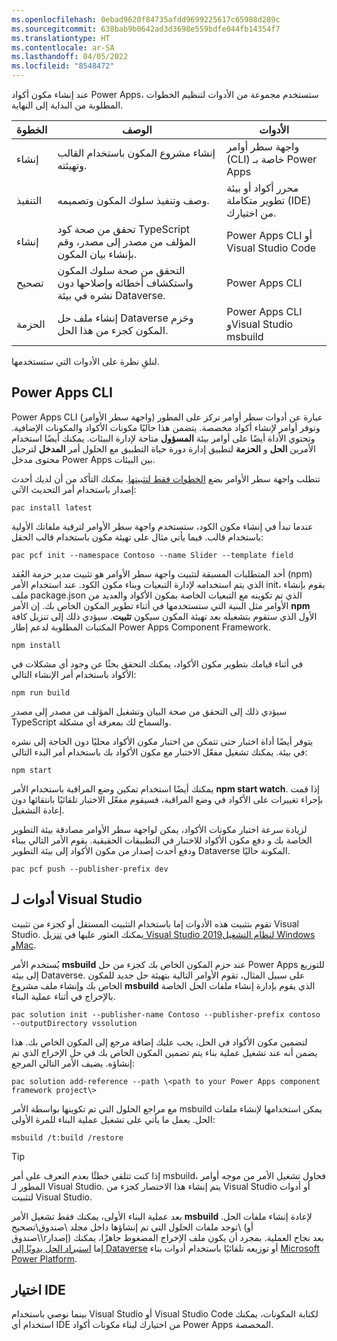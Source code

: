 ```yaml
---
ms.openlocfilehash: 0ebad9620f84735afdd9699225617c65988d289c
ms.sourcegitcommit: 638bab9b0642ad3d3698e559bdfe044fb14354f7
ms.translationtype: HT
ms.contentlocale: ar-SA
ms.lasthandoff: 04/05/2022
ms.locfileid: "8548472"
---
```

عند إنشاء مكون أكواد Power Apps، ستستخدم مجموعة من الأدوات لتنظيم الخطوات المطلوبة من البداية إلى النهاية.

|     الخطوة         |     الوصف                                                                                          |     الأدوات                                                                        |
|------------------|----------------------------------------------------------------------------------------------------------|----------------------------------------------------------------------------------|
|     ‏إنشاء       |     إنشاء مشروع المكون باستخدام القالب وتهيئته.                                      |     واجهة سطر أوامر (CLI) خاصة بـ Power Apps                                    |
|     التنفيذ    |     وصف وتنفيذ سلوك المكون وتصميمه.                                        |     محرر أكواد أو بيئة تطوير متكاملة (IDE) من اختيارك.    |
|     إنشاء        |     تحقق من صحة كود TypeScript المؤلف من مصدر إلى مصدر، وقم بإنشاء بيان المكون.                                 |     Power Apps   CLI أو Visual Studio Code                                       |
|     تصحيح        |     التحقق من صحة سلوك المكون واستكشاف أخطائه وإصلاحها دون نشره في بيئة Dataverse.    |     Power Apps   CLI                                                             |
|     الحزمة      |     إنشاء ملف حل Dataverse وحَزم المكون كجزء من هذا الحل.                 |     Power Apps   CLI وVisual Studio msbuild                                   |

لنلقِ نظرة على الأدوات التي ستستخدمها.

## <a name="power-apps-cli"></a>Power Apps CLI

Power Apps CLI (واجهة سطر الأوامر) عبارة عن أدوات سطر أوامر تركز على المطور وتوفر أوامر لإنشاء أكواد مخصصة. يتضمن هذا حاليًا مكونات الأكواد والمكونات الإضافية. وتحتوي الأداة أيضًا على أوامر بيئة **المسؤول** متاحة لإدارة البيئات. يمكنك أيضًا استخدام الأمرين **الحل** و **الحزمة** لتطبيق إدارة دورة حياة التطبيق مع الحلول أمر **المدخل** لترحيل محتوى مدخل Power Apps بين البيئات.

تتطلب واجهة سطر الأوامر بضع [الخطوات فقط لتثبيتها](/power-apps/developer/data-platform/powerapps-cli?azure-portal=true#install-power-apps-cli). يمكنك التأكد من أن لديك أحدث إصدار باستخدام أمر التحديث الآتي:

`pac install latest`

عندما تبدأ في إنشاء مكون الكود، ستستخدم واجهة سطر الأوامر لترقية ملفاتك الأولية باستخدام قالب. فيما يأتي مثال على تهيئة مكون باستخدام قالب الحقل:

`pac pcf init --namespace Contoso --name Slider --template field`

أحد المتطلبات المسبقة لتثبيت واجهة سطر الأوامر هو تثبيت مدير حزمة العُقد (npm) الذي يتم استخدامه لإدارة التبعيات وبناء مكون الكود. عند استخدام الأمر init، يقوم بإنشاء ملف package.json الذي تم تكوينه مع التبعيات الخاصة بمكون الأكواد والعديد من الأوامر مثل البنية التي ستستخدمها في أثناء تطوير المكون الخاص بك. إن الأمر **npm‎** الأول الذي ستقوم بتشغيله بعد تهيئة المكون سيكون **تثبيت**. سيؤدي ذلك إلى تنزيل كافة المكتبات المطلوبة لدعم إطار Power Apps Component Framework.

`npm install`

في أثناء قيامك بتطوير مكون الأكواد، يمكنك التحقق بحثًا عن وجود أي مشكلات في الأكواد باستخدام أمر الإنشاء التالي:

`npm run build`

سيؤدي ذلك إلى التحقق من صحة البيان وتشغيل المؤلف من مصدر إلى مصدر TypeScript والسماح لك بمعرفة أي مشكلة.

يتوفر أيضًا أداة اختبار حتى تتمكن من اختبار مكون الأكواد محليًا دون الحاجة إلى نشره في بيئة. يمكنك تشغيل مفعّل الاختبار مع مكون الأكواد بك باستخدام أمر البدء التالي:

`npm start`

يمكنك أيضًا استخدام تمكين وضع المراقبة باستخدام الأمر **npm start watch**. إذا قمت بإجراء تغييرات على الأكواد في وضع المراقبة، فسيقوم مفعّل الاختبار تلقائيًا بانتقائها دون إعادة التشغيل.

لزيادة سرعة اختبار مكونات الأكواد، يمكن لواجهة سطر الأوامر مصادقة بيئة التطوير الخاصة بك و دفع مكون الأكواد للاختبار في التطبيقات الحقيقية. يقوم الأمر التالي ببناء ودفع أحدث إصدار من مكون الأكواد إلى بيئة التطوير Dataverse المكونة حاليًا.

`pac pcf push --publisher-prefix dev`

## <a name="tools-for-visual-studio"></a>أدوات لـ Visual Studio

تقوم بتثبيت هذه الأدوات إما باستخدام التثبيت المستقل أو كجزء من تثبيت Visual Studio. يمكنك العثور عليها في [تنزيل Visual Studio 2019لنظام التشغيل Windows وMac](https://visualstudio.microsoft.com/downloads/?azure-portal=true).

يُستخدم الأمر **msbuild‎** عند حزم المكون الخاص بك كجزء من حل Power Apps للتوزيع إلى بيئة Dataverse. على سبيل المثال، تقوم الأوامر التالية بتهيئة حل جديد للمكون الخاص بك وإنشاء ملف مشروع **msbuild‎** الذي يقوم بإدارة إنشاء ملفات الحل الخاصة بالإخراج في أثناء عملية البناء.

`pac solution init --publisher-name Contoso --publisher-prefix contoso ‑‑outputDirectory vssolution`

لتضمين مكون الأكواد في الحل، يجب عليك إضافة مرجع إلى المكون الخاص بك. هذا يضمن أنه عند تشغيل عملية بناء يتم تضمين المكون الخاص بك في حل الإخراج الذي تم إنشاؤه. يضيف الأمر التالي المرجع:

`pac solution add-reference --path \<path to your Power Apps component framework project\>`

مع مراجع الحلول التي تم تكوينها بواسطة الأمر msbuild يمكن استخدامها لإنشاء ملفات الحل. يعمل ما يأتي على تشغيل عملية البناء للمرة الأولى:

`msbuild /t:build /restore`

> [!TIP]
> إذا كنت تتلقى خطئًا بعدم التعرف على أمر msbuild، فحاول تشغيل الأمر من موجه أوامر المطور لـ Visual Studio. يتم إنشاء هذا الاختصار كجزء من Visual Studio أو أدوات لتثبيت Visual Studio.

بعد عملية البناء الأولى، يمكنك فقط تشغيل الأمر **msbuild** لإعادة إنشاء ملفات الحل. توجد ملفات الحلول التي تم إنشاؤها داخل مجلد \صندوق\تصحيح\ (أو \صندوق\rإصدار) بعد نجاح العملية. بمجرد أن يكون ملف الإخراج المضغوط جاهزًا، يمكنك إما [استيراد الحل يدويًا إلى Dataverse](/power-apps/maker/data-platform/import-update-export-solutions/?azure-portal=true) أو توزيعه تلقائيًا باستخدام أدوات بناء [Microsoft Power Platform](https://marketplace.visualstudio.com/items?itemName=microsoft-IsvExpTools.PowerPlatform-BuildTools).

## <a name="choose-an-ide"></a>اختيار IDE

بينما نوصي باستخدام Visual Studio أو Visual Studio Code لكتابة المكونات، يمكنك استخدام أي IDE من اختيارك لبناء مكونات أكواد Power Apps المخصصة.
